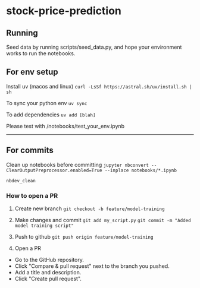 # stock-price-prediction

## Running

Seed data by running scripts/seed_data.py, and hope your environment works to run the notebooks.

## For env setup

Install uv (macos and linux)
`curl -LsSf https://astral.sh/uv/install.sh | sh`

To sync your python env
`uv sync`

To add dependencies
`uv add [blah]`

Please test with /notebooks/test_your_env.ipynb

---

## For commits

Clean up notebooks before committing
`jupyter nbconvert --ClearOutputPreprocessor.enabled=True --inplace notebooks/*.ipynb`

`nbdev_clean`

### How to open a PR

1. Create new branch
`git checkout -b feature/model-training`

2. Make changes and commit
`git add my_script.py`
`git commit -m "Added model training script"`

3. Push to github
`git push origin feature/model-training`

4. Open a PR

- Go to the GitHub repository.
- Click "Compare & pull request" next to the branch you pushed.
- Add a title and description.
- Click "Create pull request".
